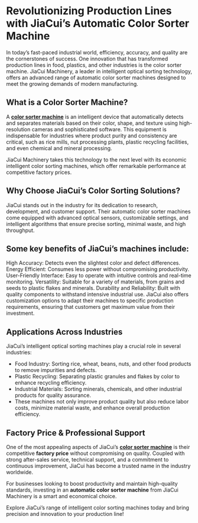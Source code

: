 # Revolutionizing Production Lines with JiaCui’s Automatic Color Sorter Machine


In today’s fast-paced industrial world, efficiency, accuracy, and quality are the cornerstones of success. One innovation that has transformed production lines in food, plastics, and other industries is the color sorter machine. JiaCui Machinery, a leader in intelligent optical sorting technology, offers an advanced range of automatic color sorter machines designed to meet the growing demands of modern manufacturing.

## What is a Color Sorter Machine?
A **[color sorter machine](https://www.jcsorter.com/product/intelligent-channel-type-color-sorter.html)** is an intelligent device that automatically detects and separates materials based on their color, shape, and texture using high-resolution cameras and sophisticated software. This equipment is indispensable for industries where product purity and consistency are critical, such as rice mills, nut processing plants, plastic recycling facilities, and even chemical and mineral processing.

JiaCui Machinery takes this technology to the next level with its economic intelligent color sorting machines, which offer remarkable performance at competitive factory prices.

## Why Choose JiaCui’s Color Sorting Solutions?
JiaCui stands out in the industry for its dedication to research, development, and customer support. Their automatic color sorter machines come equipped with advanced optical sensors, customizable settings, and intelligent algorithms that ensure precise sorting, minimal waste, and high throughput.

## Some key benefits of JiaCui’s machines include:

High Accuracy: Detects even the slightest color and defect differences.
Energy Efficient: Consumes less power without compromising productivity.
User-Friendly Interface: Easy to operate with intuitive controls and real-time monitoring.
Versatility: Suitable for a variety of materials, from grains and seeds to plastic flakes and minerals.
Durability and Reliability: Built with quality components to withstand intensive industrial use.
JiaCui also offers customization options to adapt their machines to specific production requirements, ensuring that customers get maximum value from their investment.

## Applications Across Industries
JiaCui’s intelligent optical sorting machines play a crucial role in several industries:

* Food Industry: Sorting rice, wheat, beans, nuts, and other food products to remove impurities and defects.
* Plastic Recycling: Separating plastic granules and flakes by color to enhance recycling efficiency.
* Industrial Materials: Sorting minerals, chemicals, and other industrial products for quality assurance.
* These machines not only improve product quality but also reduce labor costs, minimize material waste, and enhance overall production efficiency.

## Factory Price & Professional Support
One of the most appealing aspects of JiaCui’s **[color sorter machine](https://www.jcsorter.com/product/intelligent-channel-type-color-sorter.html)** is their competitive **factory price** without compromising on quality. Coupled with strong after-sales service, technical support, and a commitment to continuous improvement, JiaCui has become a trusted name in the industry worldwide.

For businesses looking to boost productivity and maintain high-quality standards, investing in an **automatic color sorter machine** from JiaCui Machinery is a smart and economical choice.

Explore JiaCui’s range of intelligent color sorting machines today and bring precision and innovation to your production line!
